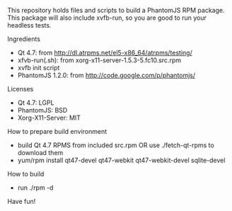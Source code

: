 This repository holds files and scripts to build a PhantomJS RPM
package. This package will also include xvfb-run, so you are good to
run your headless tests.

Ingredients
- Qt 4.7: from http://dl.atrpms.net/el5-x86_64/atrpms/testing/
- xfvb-run(.sh): from xorg-x11-server-1.5.3-5.fc10.src.rpm
- xvfb init script
- PhantomJS 1.2.0: from http://code.google.com/p/phantomjs/

Licenses
- Qt 4.7: LGPL
- PhantomJS: BSD
- Xorg-X11-Server: MIT

How to prepare build environment
- build Qt 4.7 RPMS from included src.rpm OR use ./fetch-qt-rpms to download them
- yum/rpm install qt47-devel qt47-webkit qt47-webkit-devel sqlite-devel

How to build
- run ./rpm -d

Have fun!
